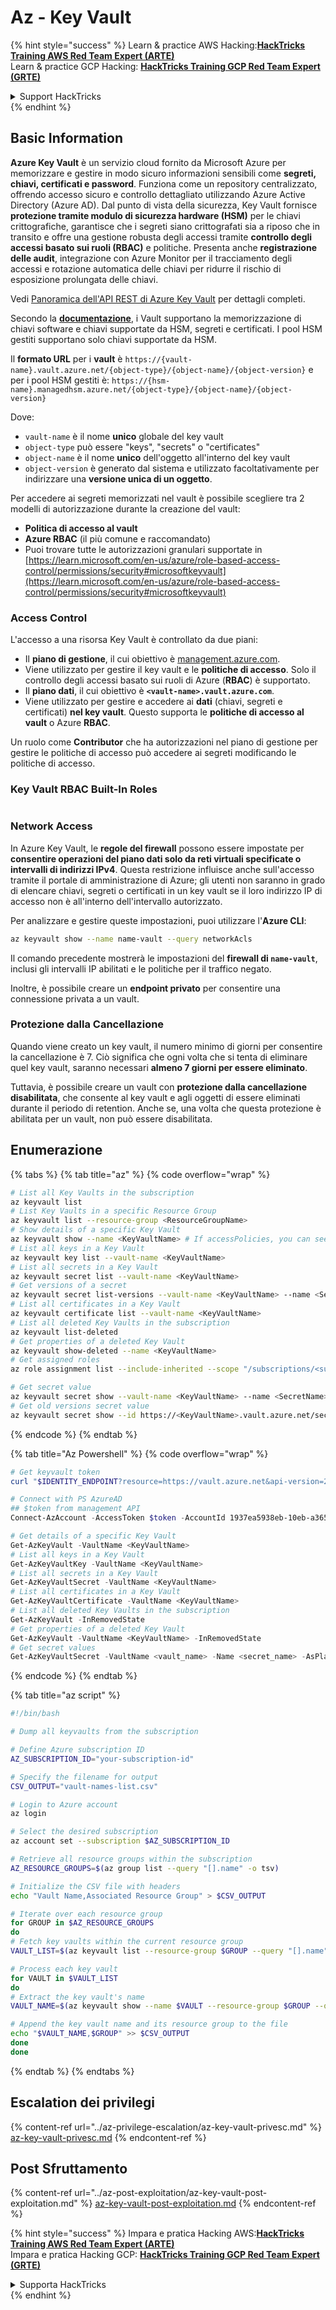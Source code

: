 # Az - Key Vault

{% hint style="success" %}
Learn & practice AWS Hacking:<img src="../../../.gitbook/assets/image (1) (1) (1) (1).png" alt="" data-size="line">[**HackTricks Training AWS Red Team Expert (ARTE)**](https://training.hacktricks.xyz/courses/arte)<img src="../../../.gitbook/assets/image (1) (1) (1) (1).png" alt="" data-size="line">\
Learn & practice GCP Hacking: <img src="../../../.gitbook/assets/image (2) (1).png" alt="" data-size="line">[**HackTricks Training GCP Red Team Expert (GRTE)**<img src="../../../.gitbook/assets/image (2) (1).png" alt="" data-size="line">](https://training.hacktricks.xyz/courses/grte)

<details>

<summary>Support HackTricks</summary>

* Check the [**subscription plans**](https://github.com/sponsors/carlospolop)!
* **Join the** 💬 [**Discord group**](https://discord.gg/hRep4RUj7f) or the [**telegram group**](https://t.me/peass) or **follow** us on **Twitter** 🐦 [**@hacktricks\_live**](https://twitter.com/hacktricks_live)**.**
* **Share hacking tricks by submitting PRs to the** [**HackTricks**](https://github.com/carlospolop/hacktricks) and [**HackTricks Cloud**](https://github.com/carlospolop/hacktricks-cloud) github repos.

</details>
{% endhint %}

## Basic Information

**Azure Key Vault** è un servizio cloud fornito da Microsoft Azure per memorizzare e gestire in modo sicuro informazioni sensibili come **segreti, chiavi, certificati e password**. Funziona come un repository centralizzato, offrendo accesso sicuro e controllo dettagliato utilizzando Azure Active Directory (Azure AD). Dal punto di vista della sicurezza, Key Vault fornisce **protezione tramite modulo di sicurezza hardware (HSM)** per le chiavi crittografiche, garantisce che i segreti siano crittografati sia a riposo che in transito e offre una gestione robusta degli accessi tramite **controllo degli accessi basato sui ruoli (RBAC)** e politiche. Presenta anche **registrazione delle audit**, integrazione con Azure Monitor per il tracciamento degli accessi e rotazione automatica delle chiavi per ridurre il rischio di esposizione prolungata delle chiavi.

Vedi [Panoramica dell'API REST di Azure Key Vault](https://learn.microsoft.com/en-us/azure/key-vault/general/about-keys-secrets-certificates) per dettagli completi.

Secondo la [**documentazione**](https://learn.microsoft.com/en-us/azure/key-vault/general/basic-concepts), i Vault supportano la memorizzazione di chiavi software e chiavi supportate da HSM, segreti e certificati. I pool HSM gestiti supportano solo chiavi supportate da HSM.

Il **formato URL** per i **vault** è `https://{vault-name}.vault.azure.net/{object-type}/{object-name}/{object-version}` e per i pool HSM gestiti è: `https://{hsm-name}.managedhsm.azure.net/{object-type}/{object-name}/{object-version}`

Dove:

* `vault-name` è il nome **unico** globale del key vault
* `object-type` può essere "keys", "secrets" o "certificates"
* `object-name` è il nome **unico** dell'oggetto all'interno del key vault
* `object-version` è generato dal sistema e utilizzato facoltativamente per indirizzare una **versione unica di un oggetto**.

Per accedere ai segreti memorizzati nel vault è possibile scegliere tra 2 modelli di autorizzazione durante la creazione del vault:

* **Politica di accesso al vault**
* **Azure RBAC** (il più comune e raccomandato)
* Puoi trovare tutte le autorizzazioni granulari supportate in [https://learn.microsoft.com/en-us/azure/role-based-access-control/permissions/security#microsoftkeyvault](https://learn.microsoft.com/en-us/azure/role-based-access-control/permissions/security#microsoftkeyvault)

### Access Control <a href="#access-control" id="access-control"></a>

L'accesso a una risorsa Key Vault è controllato da due piani:

* Il **piano di gestione**, il cui obiettivo è [management.azure.com](http://management.azure.com/).
* Viene utilizzato per gestire il key vault e le **politiche di accesso**. Solo il controllo degli accessi basato sui ruoli di Azure (**RBAC**) è supportato.
* Il **piano dati**, il cui obiettivo è **`<vault-name>.vault.azure.com`**.
* Viene utilizzato per gestire e accedere ai **dati** (chiavi, segreti e certificati) **nel key vault**. Questo supporta le **politiche di accesso al vault** o Azure **RBAC**.

Un ruolo come **Contributor** che ha autorizzazioni nel piano di gestione per gestire le politiche di accesso può accedere ai segreti modificando le politiche di accesso.

### Key Vault RBAC Built-In Roles <a href="#rbac-built-in-roles" id="rbac-built-in-roles"></a>

<figure><img src="../../../.gitbook/assets/image (27).png" alt=""><figcaption></figcaption></figure>

### Network Access

In Azure Key Vault, le **regole del firewall** possono essere impostate per **consentire operazioni del piano dati solo da reti virtuali specificate o intervalli di indirizzi IPv4**. Questa restrizione influisce anche sull'accesso tramite il portale di amministrazione di Azure; gli utenti non saranno in grado di elencare chiavi, segreti o certificati in un key vault se il loro indirizzo IP di accesso non è all'interno dell'intervallo autorizzato.

Per analizzare e gestire queste impostazioni, puoi utilizzare l'**Azure CLI**:
```bash
az keyvault show --name name-vault --query networkAcls
```
Il comando precedente mostrerà le impostazioni del **firewall di `name-vault`**, inclusi gli intervalli IP abilitati e le politiche per il traffico negato.

Inoltre, è possibile creare un **endpoint privato** per consentire una connessione privata a un vault.

### Protezione dalla Cancellazione

Quando viene creato un key vault, il numero minimo di giorni per consentire la cancellazione è 7. Ciò significa che ogni volta che si tenta di eliminare quel key vault, saranno necessari **almeno 7 giorni per essere eliminato**.

Tuttavia, è possibile creare un vault con **protezione dalla cancellazione disabilitata**, che consente al key vault e agli oggetti di essere eliminati durante il periodo di retention. Anche se, una volta che questa protezione è abilitata per un vault, non può essere disabilitata.

## Enumerazione

{% tabs %}
{% tab title="az" %}
{% code overflow="wrap" %}
```bash
# List all Key Vaults in the subscription
az keyvault list
# List Key Vaults in a specific Resource Group
az keyvault list --resource-group <ResourceGroupName>
# Show details of a specific Key Vault
az keyvault show --name <KeyVaultName> # If accessPolicies, you can see them here
# List all keys in a Key Vault
az keyvault key list --vault-name <KeyVaultName>
# List all secrets in a Key Vault
az keyvault secret list --vault-name <KeyVaultName>
# Get versions of a secret
az keyvault secret list-versions --vault-name <KeyVaultName> --name <SecretName>
# List all certificates in a Key Vault
az keyvault certificate list --vault-name <KeyVaultName>
# List all deleted Key Vaults in the subscription
az keyvault list-deleted
# Get properties of a deleted Key Vault
az keyvault show-deleted --name <KeyVaultName>
# Get assigned roles
az role assignment list --include-inherited --scope "/subscriptions/<subscription-uuid>/resourceGroups/<resource-group>/providers/Microsoft.KeyVault/vaults/<vault-name>"

# Get secret value
az keyvault secret show --vault-name <KeyVaultName> --name <SecretName>
# Get old versions secret value
az keyvault secret show --id https://<KeyVaultName>.vault.azure.net/secrets/<KeyVaultName>/<idOldVersion>
```
{% endcode %}
{% endtab %}

{% tab title="Az Powershell" %}
{% code overflow="wrap" %}
```powershell
# Get keyvault token
curl "$IDENTITY_ENDPOINT?resource=https://vault.azure.net&api-version=2017-09-01" -H secret:$IDENTITY_HEADER

# Connect with PS AzureAD
## $token from management API
Connect-AzAccount -AccessToken $token -AccountId 1937ea5938eb-10eb-a365-10abede52387 -KeyVaultAccessToken $keyvaulttoken

# Get details of a specific Key Vault
Get-AzKeyVault -VaultName <KeyVaultName>
# List all keys in a Key Vault
Get-AzKeyVaultKey -VaultName <KeyVaultName>
# List all secrets in a Key Vault
Get-AzKeyVaultSecret -VaultName <KeyVaultName>
# List all certificates in a Key Vault
Get-AzKeyVaultCertificate -VaultName <KeyVaultName>
# List all deleted Key Vaults in the subscription
Get-AzKeyVault -InRemovedState
# Get properties of a deleted Key Vault
Get-AzKeyVault -VaultName <KeyVaultName> -InRemovedState
# Get secret values
Get-AzKeyVaultSecret -VaultName <vault_name> -Name <secret_name> -AsPlainText
```
{% endcode %}
{% endtab %}

{% tab title="az script" %}
```bash
#!/bin/bash

# Dump all keyvaults from the subscription

# Define Azure subscription ID
AZ_SUBSCRIPTION_ID="your-subscription-id"

# Specify the filename for output
CSV_OUTPUT="vault-names-list.csv"

# Login to Azure account
az login

# Select the desired subscription
az account set --subscription $AZ_SUBSCRIPTION_ID

# Retrieve all resource groups within the subscription
AZ_RESOURCE_GROUPS=$(az group list --query "[].name" -o tsv)

# Initialize the CSV file with headers
echo "Vault Name,Associated Resource Group" > $CSV_OUTPUT

# Iterate over each resource group
for GROUP in $AZ_RESOURCE_GROUPS
do
# Fetch key vaults within the current resource group
VAULT_LIST=$(az keyvault list --resource-group $GROUP --query "[].name" -o tsv)

# Process each key vault
for VAULT in $VAULT_LIST
do
# Extract the key vault's name
VAULT_NAME=$(az keyvault show --name $VAULT --resource-group $GROUP --query "name" -o tsv)

# Append the key vault name and its resource group to the file
echo "$VAULT_NAME,$GROUP" >> $CSV_OUTPUT
done
done
```
{% endtab %}
{% endtabs %}

## Escalation dei privilegi

{% content-ref url="../az-privilege-escalation/az-key-vault-privesc.md" %}
[az-key-vault-privesc.md](../az-privilege-escalation/az-key-vault-privesc.md)
{% endcontent-ref %}

## Post Sfruttamento

{% content-ref url="../az-post-exploitation/az-key-vault-post-exploitation.md" %}
[az-key-vault-post-exploitation.md](../az-post-exploitation/az-key-vault-post-exploitation.md)
{% endcontent-ref %}

{% hint style="success" %}
Impara e pratica Hacking AWS:<img src="../../../.gitbook/assets/image (1) (1) (1) (1).png" alt="" data-size="line">[**HackTricks Training AWS Red Team Expert (ARTE)**](https://training.hacktricks.xyz/courses/arte)<img src="../../../.gitbook/assets/image (1) (1) (1) (1).png" alt="" data-size="line">\
Impara e pratica Hacking GCP: <img src="../../../.gitbook/assets/image (2) (1).png" alt="" data-size="line">[**HackTricks Training GCP Red Team Expert (GRTE)**<img src="../../../.gitbook/assets/image (2) (1).png" alt="" data-size="line">](https://training.hacktricks.xyz/courses/grte)

<details>

<summary>Supporta HackTricks</summary>

* Controlla i [**piani di abbonamento**](https://github.com/sponsors/carlospolop)!
* **Unisciti al** 💬 [**gruppo Discord**](https://discord.gg/hRep4RUj7f) o al [**gruppo telegram**](https://t.me/peass) o **seguici** su **Twitter** 🐦 [**@hacktricks\_live**](https://twitter.com/hacktricks_live)**.**
* **Condividi trucchi di hacking inviando PR ai** [**HackTricks**](https://github.com/carlospolop/hacktricks) e [**HackTricks Cloud**](https://github.com/carlospolop/hacktricks-cloud) repos di github.

</details>
{% endhint %}
